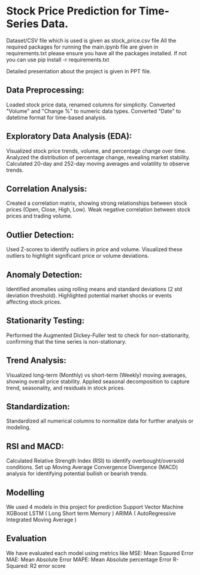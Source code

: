 # Stock Price Prediction for Time-Series Data.

Dataset/CSV file which is used is given as stock_price.csv file
All the required packages for running the main.ipynb file are given in requirements.txt please ensure you have all the packages installed. If not you can use 
pip install -r requirements.txt 

Detailed presentation about the project is given in PPT file.

## Data Preprocessing:
Loaded stock price data, renamed columns for simplicity.
Converted "Volume" and "Change %" to numeric data types.
Converted "Date" to datetime format for time-based analysis.

## Exploratory Data Analysis (EDA):
Visualized stock price trends, volume, and percentage change over time.
Analyzed the distribution of percentage change, revealing market stability.
Calculated 20-day and 252-day moving averages and volatility to observe trends.

## Correlation Analysis:
Created a correlation matrix, showing strong relationships between stock prices (Open, Close, High, Low).
Weak negative correlation between stock prices and trading volume.

## Outlier Detection:
Used Z-scores to identify outliers in price and volume.
Visualized these outliers to highlight significant price or volume deviations.

## Anomaly Detection:
Identified anomalies using rolling means and standard deviations (2 std deviation threshold).
Highlighted potential market shocks or events affecting stock prices.

## Stationarity Testing:
Performed the Augmented Dickey-Fuller test to check for non-stationarity, confirming that the time series is non-stationary.

## Trend Analysis:
Visualized long-term (Monthly) vs short-term (Weekly) moving averages, showing overall price stability.
Applied seasonal decomposition to capture trend, seasonality, and residuals in stock prices.

## Standardization:
Standardized all numerical columns to normalize data for further analysis or modeling.

## RSI and MACD:
Calculated Relative Strength Index (RSI) to identify overbought/oversold conditions.
Set up Moving Average Convergence Divergence (MACD) analysis for identifying potential bullish or bearish trends.

## Modelling
We used 4 models in this project for prediction
Support Vector Machine
XGBoost
LSTM ( Long Short term Memory )
ARIMA ( AutoRegressive Integrated Moving Average )

## Evaluation 
We have evaluated each model using metrics like
MSE: Mean Sqaured Error
MAE: Mean Absolute Error
MAPE: Mean Absolute percentage Error
R-Squared: R2 error score

